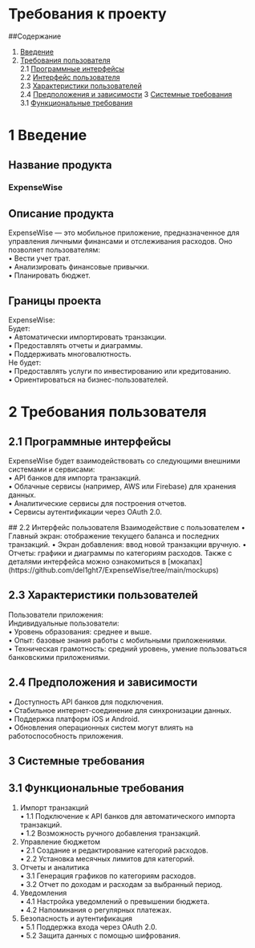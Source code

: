 # Требования к проекту
##Содержание
1. [Введение](#intro)<br>  
2. [Требования пользователя](#2)<br>
   2.1 [Программные интерфейсы](#2.1)<br>
   2.2 [Интерфейс пользователя](#2.2)<br>
   2.3 [Характеристики пользователей](#2.3)<br>
   2.4 [Предположения и зависимости](#2.4)
3 [Системные требования](#3)<br>
   3.1 [Функциональные требования](#3.1)<br>
# 1 Введение  
<a mane="intro"/>

## Название продукта  
### ExpenseWise  
## Описание продукта  
ExpenseWise — это мобильное приложение, предназначенное для управления личными финансами и отслеживания расходов. Оно позволяет пользователям:  
•	Вести учет трат.  
•	Анализировать финансовые привычки.  
•	Планировать бюджет.   
## Границы проекта  
ExpenseWise:  
Будет:  
•	Автоматически импортировать транзакции.  
•	Предоставлять отчеты и диаграммы.  
•	Поддерживать многовалютность.  
Не будет:  
•	Предоставлять услуги по инвестированию или кредитованию.  
•	Ориентироваться на бизнес-пользователей.  

# 2 Требования пользователя  

<a mane="2"/>

## 2.1 Программные интерфейсы  



ExpenseWise будет взаимодействовать со следующими внешними системами и сервисами:  
•	API банков для импорта транзакций.  
•	Облачные сервисы (например, AWS или Firebase) для хранения данных.  
•	Аналитические сервисы для построения отчетов.  
•	Сервисы аутентификации через OAuth 2.0.  

<a mane="2.1"/>
## 2.2 Интерфейс пользователя  
Взаимодействие с пользователем  
•	Главный экран: отображение текущего баланса и последних транзакций.  
•	Экран добавления: ввод новой транзакции вручную.  
•	Отчеты: графики и диаграммы по категориям расходов.  

<a mane="2.2"/>
Также с деталями интерфейса можно ознакомиться в [мокапах](https://github.com/del1ght7/ExpenseWise/tree/main/mockups)



## 2.3 Характеристики пользователей  
Пользователи приложения:  
Индивидуальные пользователи:  
•	Уровень образования: среднее и выше.  
•	Опыт: базовые знания работы с мобильными приложениями.  
•	Техническая грамотность: средний уровень, умение пользоваться банковскими приложениями.  

<a mane="2.3"/>

## 2.4 Предположения и зависимости  
•	Доступность API банков для подключения.  
•	Стабильное интернет-соединение для синхронизации данных.  
•	Поддержка платформ iOS и Android.  
•	Обновления операционных систем могут влиять на работоспособность приложения.  

<a mane="2.4"/>

## 3 Системные требования  

<a mane="3"/>

## 3.1 Функциональные требования  

<a mane="3.1"/>

1.	Импорт транзакций  
•	1.1 Подключение к API банков для автоматического импорта транзакций.  
•	1.2 Возможность ручного добавления транзакций.  
2.	Управление бюджетом  
•	2.1 Создание и редактирование категорий расходов.  
•	2.2 Установка месячных лимитов для категорий.  
3.	Отчеты и аналитика  
•	3.1 Генерация графиков по категориям расходов.  
•	3.2 Отчет по доходам и расходам за выбранный период.  
4.	Уведомления  
•	4.1 Настройка уведомлений о превышении бюджета.  
•	4.2 Напоминания о регулярных платежах.  
5.	Безопасность и аутентификация  
•	5.1 Поддержка входа через OAuth 2.0.  
•	5.2 Защита данных с помощью шифрования.  
  

